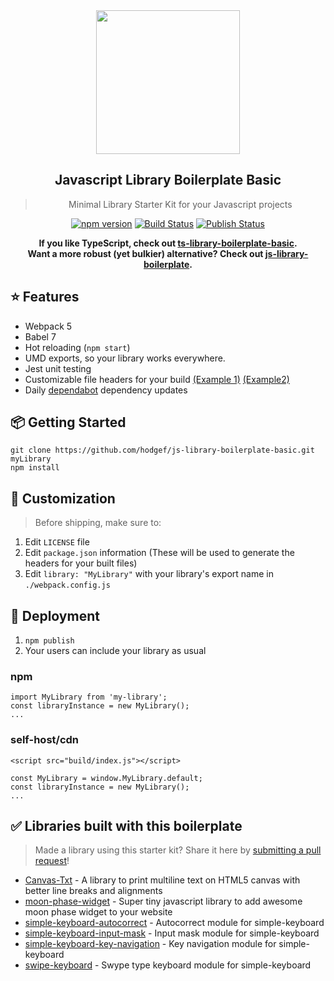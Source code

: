  <div align="center">
 <img align="center" width="230" src="https://i.imgur.com/pGGFGpi.png" />
  <h2>Javascript Library Boilerplate Basic</h2>
  <blockquote>Minimal Library Starter Kit for your Javascript projects</blockquote>
 
 <a href="https://www.npmjs.com/package/@hodgef/js-library-boilerplate-basic"><img src="https://badgen.net/npm/v/@hodgef/js-library-boilerplate-basic?color=blue" alt="npm version"></a> <a href="https://github.com/hodgef/js-library-boilerplate-basic/actions"><img alt="Build Status" src="https://github.com/hodgef/js-library-boilerplate-basic/workflows/Build/badge.svg?color=green" /></a> <a href="https://github.com/hodgef/js-library-boilerplate-basic/actions"> <img alt="Publish Status" src="https://github.com/hodgef/js-library-boilerplate-basic/workflows/Publish/badge.svg?color=green" /></a>
 
<strong>If you like TypeScript, check out [ts-library-boilerplate-basic](https://github.com/hodgef/ts-library-boilerplate-basic).</strong><br />
<strong>Want a more robust (yet bulkier) alternative? Check out [js-library-boilerplate](https://github.com/hodgef/js-library-boilerplate).</strong><br />
</div>

## ⭐️ Features

- Webpack 5
- Babel 7
- Hot reloading (`npm start`)
- UMD exports, so your library works everywhere.
- Jest unit testing
- Customizable file headers for your build [(Example 1)](https://github.com/hodgef/js-library-boilerplate-basic/blob/master/build/index.js) [(Example2)](https://github.com/hodgef/js-library-boilerplate-basic/blob/master/build/css/index.css)
- Daily [dependabot](https://dependabot.com) dependency updates

## 📦 Getting Started

```
git clone https://github.com/hodgef/js-library-boilerplate-basic.git myLibrary
npm install
```

## 💎 Customization

> Before shipping, make sure to:

1. Edit `LICENSE` file
2. Edit `package.json` information (These will be used to generate the headers for your built files)
3. Edit `library: "MyLibrary"` with your library's export name in `./webpack.config.js`

## 🚀 Deployment

1. `npm publish`
2. Your users can include your library as usual

### npm

```
import MyLibrary from 'my-library';
const libraryInstance = new MyLibrary();
...
```

### self-host/cdn

```
<script src="build/index.js"></script>

const MyLibrary = window.MyLibrary.default;
const libraryInstance = new MyLibrary();
...
```

## ✅ Libraries built with this boilerplate

> Made a library using this starter kit? Share it here by [submitting a pull request](https://github.com/hodgef/js-library-boilerplate-basic/pulls)!

- [Canvas-Txt](https://github.com/geongeorge/Canvas-Txt) - A library to print multiline text on HTML5 canvas with better line breaks and alignments
- [moon-phase-widget](https://github.com/g00dv1n/moon-phase-widget) - Super tiny javascript library to add awesome moon phase widget to your website
- [simple-keyboard-autocorrect](https://github.com/hodgef/simple-keyboard-autocorrect) - Autocorrect module for simple-keyboard
- [simple-keyboard-input-mask](https://github.com/hodgef/simple-keyboard-input-mask) - Input mask module for simple-keyboard
- [simple-keyboard-key-navigation](https://github.com/hodgef/simple-keyboard-key-navigation) - Key navigation module for simple-keyboard
- [swipe-keyboard](https://github.com/hodgef/swipe-keyboard) - Swype type keyboard module for simple-keyboard
